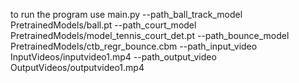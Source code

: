 to run the program use
main.py --path_ball_track_model PretrainedModels/ball.pt --path_court_model PretrainedModels/model_tennis_court_det.pt --path_bounce_model
PretrainedModels/ctb_regr_bounce.cbm --path_input_video InputVideos/inputvideo1.mp4 --path_output_video OutputVideos/outputvideo1.mp4
